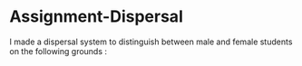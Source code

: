# Assignment-Dispersal
I made a dispersal system to distinguish between male and female students on the following grounds :
